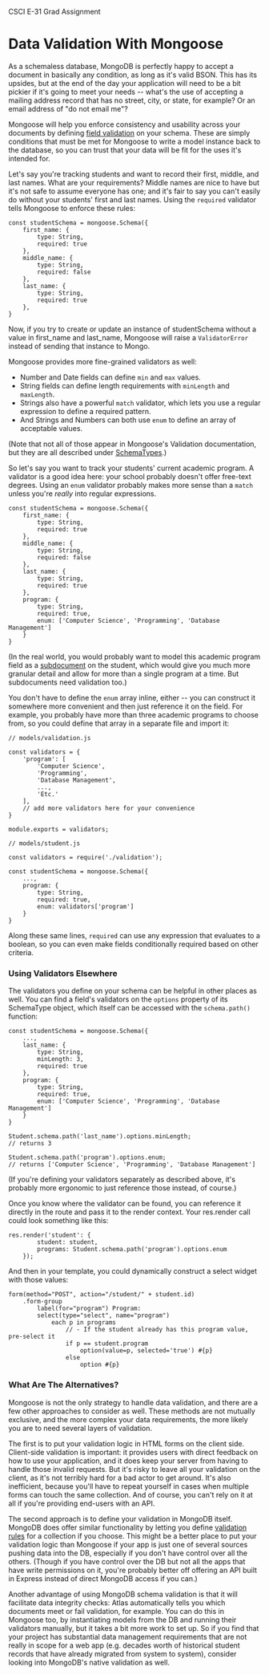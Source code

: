 CSCI E-31 Grad Assignment

# Data Validation With Mongoose

As a schemaless database, MongoDB is perfectly happy to accept a document in
basically any condition, as long as it's valid BSON. This has its upsides, but
at the end of the day your application will need to be a bit pickier if it's
going to meet your needs -- what's the use of accepting a mailing address record
that has no street, city, or state, for example? Or an email address of "do not
email me"?

Mongoose will help you enforce consistency and usability across your documents by
defining [field validation](https://mongoosejs.com/docs/validation.html)
on your schema. These are simply conditions that must be met for
Mongoose to write a model instance back to the database, so you can trust that
your data will be fit for the uses it's intended for.

Let's say you're tracking students and want to record their first, middle, and
last names. What are your requirements? Middle names are nice to have but it's not
safe to assume everyone has one; and it's fair to say you can't easily do without
your students' first and last names. Using the ```required``` validator tells
Mongoose to enforce these rules:

~~~
const studentSchema = mongoose.Schema({
    first_name: {
        type: String,
        required: true
    },
    middle_name: {
        type: String,
        required: false
    },
    last_name: {
        type: String,
        required: true
    },
}
~~~

Now, if you try to create or update an instance of studentSchema without a value in
first_name and last_name, Mongoose will raise a ```ValidatorError``` instead of
sending that instance to Mongo.

Mongoose provides more fine-grained validators as well:
* Number and Date fields can define ```min``` and ```max``` values.
* String fields can define length requirements with ```minLength``` and ```maxLength```.
* Strings also have a powerful ```match``` validator, which lets you use a regular
expression to define a required pattern.
* And Strings and Numbers can both use ```enum``` to define an array of acceptable values.

(Note that not all of those appear in Mongoose's Validation documentation, but
they are all described under [SchemaTypes](https://mongoosejs.com/docs/schematypes.html).)

So let's say you want to track your students' current academic program. A validator
is a good idea here: your school probably doesn't offer free-text degrees. Using
an ```enum``` validator probably makes more sense than a ```match``` unless you're
*really* into regular expressions.

~~~
const studentSchema = mongoose.Schema({
    first_name: {
        type: String,
        required: true
    },
    middle_name: {
        type: String,
        required: false
    },
    last_name: {
        type: String,
        required: true
    },
    program: {
        type: String,
        required: true,
        enum: ['Computer Science', 'Programming', 'Database Management']
    }
}
~~~

(In the real world, you would probably want to model this academic program field as
a [subdocument](https://mongoosejs.com/docs/subdocs.html) on the student,
which would give you much more granular detail and allow for more than a single
program at a time. But subdocuments need validation too.)

You don't have to define the ```enum``` array inline, either -- you can construct it
somewhere more convenient and then just reference it on the field. For example,
you probably have more than three academic programs to choose from, so you could
define that array in a separate file and import it:

~~~
// models/validation.js

const validators = {
    'program': [
        'Computer Science',
        'Programming',
        'Database Management',
        ...,
        'Etc.'
    ],
    // add more validators here for your convenience
}

module.exports = validators;
~~~

~~~
// models/student.js

const validators = require('./validation');

const studentSchema = mongoose.Schema({
    ...,
    program: {
        type: String,
        required: true,
        enum: validators['program']
    }
}
~~~

Along these same lines, ```required``` can use any expression that evaluates to
a boolean, so you can even make fields conditionally required based on other criteria.

### Using Validators Elsewhere

The validators you define on your schema can be helpful in other places as well.
You can find a field's validators on the ```options``` property of its SchemaType
object, which itself can be accessed with the ```schema.path()``` function:

~~~
const studentSchema = mongoose.Schema({
    ...,
    last_name: {
        type: String,
        minLength: 3,
        required: true
    },
    program: {
        type: String,
        required: true,
        enum: ['Computer Science', 'Programming', 'Database Management']
    }
}
~~~

~~~
Student.schema.path('last_name').options.minLength;
// returns 3

Student.schema.path('program').options.enum;
// returns ['Computer Science', 'Programming', 'Database Management']
~~~

(If you're defining your validators separately as described above,
it's probably more ergonomic to just reference those instead, of course.)

Once you know where the validator can be found, you can reference it directly in
the route and pass it to the render context. Your res.render call could look
something like this:

~~~
res.render('student': {
        student: student,
        programs: Student.schema.path('program').options.enum
    });
~~~

And then in your template, you could dynamically construct a select widget with
those values:

~~~
form(method="POST", action="/student/" + student.id)
    .form-group
        label(for="program") Program:
        select(type="select", name="program")
            each p in programs
                // - If the student already has this program value, pre-select it
                if p == student.program
                    option(value=p, selected='true') #{p}
                else
                    option #{p}
~~~

### What Are The Alternatives?

Mongoose is not the only strategy to handle data validation, and there are a few
other approaches to consider as well. These methods are not mutually exclusive,
and the more complex your data requirements, the more likely you are to need
several layers of validation.

The first is to put your validation logic in HTML forms on the client side. Client-side
validation is important: it provides users with direct feedback on how to use your
application, and it does keep your server from having to handle those invalid requests.
But it's risky to leave all your validation on the client, as it's not terribly
hard for a bad actor to get around. It's also inefficient, because you'll have to
repeat yourself in cases when multiple forms can touch the same collection. And
of course, you can't rely on it at all if you're providing end-users with an API.

The second approach is to define your validation in MongoDB itself. MongoDB does
offer similar functionality by letting you define [validation rules](https://www.mongodb.com/docs/manual/core/schema-validation/)
for a collection if you choose. This might be a better place to put your validation
logic than Mongoose if your app is just one of several sources pushing data into the DB,
especially if you don't have control over all the others. (Though if you have control
over the DB but not all the apps that have write permissions on it, you're probably
better off offering an API built in Express instead of direct MongoDB access if you can.)

Another advantage of using MongoDB schema validation is that it will facilitate
data integrity checks: Atlas automatically tells you which documents meet or fail
validation, for example. You can do this in Mongoose too, by instantiating
models from the DB and running their validators manually, but it takes a bit more
work to set up. So if you find that your project has substantial data management
requirements that are not really in scope for a web app (e.g. decades worth of
historical student records that have already migrated from system to system),
consider looking into MongoDB's native validation as well.
